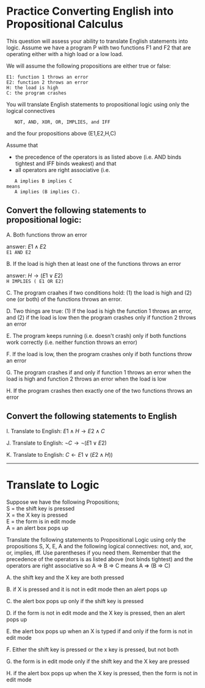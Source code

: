 # Practice Converting English into Propositional Calculus

This question will assess your ability to translate English statements into logic. 
Assume we have a program P with two functions F1 and F2 that are operating either with a high load or a low load. 

We will assume the following propositions are either true or false:
```
E1: function 1 throws an error
E2: function 2 throws an error
H: the load is high
C: the program crashes
```

You will translate English statements to propositional logic using only the logical connectives 
```
   NOT, AND, XOR, OR, IMPLIES, and IFF
```
and the four propositions above (E1,E2,H,C)

Assume that 
* the precedence of the operators is as listed above (i.e. AND binds tightest and IFF binds weakest) and that 
* all operators are right associative (i.e.
```
   A implies B implies C
means 
   A implies (B implies C).
```

## Convert the following statements to propositional logic:

A. Both functions throw an error

answer: $E1 \wedge E2$   <br>  ```E1 AND E2```

B. If the load is high then at least one of the functions throws an error

answer: $H \rightarrow (E1 \vee E2)$   <br> ```H IMPLIES ( E1 OR E2)```

C. The program craahes if two conditions hold: (1) the load is high and (2) one (or both) of the functions throws an error.

D. Two things are true: (1) If the load is high the function 1 throws an error, and (2) if the load is low then the program crashes only if function 2 throws an error

E. The program keeps running (i.e. doesn't crash) only if both functions work correctly (i.e. neither function throws an error)

F. If the load is low, then the program crashes only if both functions throw an error

G. The program crashes if and only if function 1 throws an error when the load is high and function 2 throws an error when the load is low

H. If the program crashes then exactly one of the two functions throws an error

## Convert the following statements to English

I.  Translate to English: $E1 \wedge H \rightarrow E2 \wedge C$

J. Translate to English: $\neg C \rightarrow \neg (E1 \vee E2)$

K. Translate to English: $C \leftarrow E1 \vee (E2 \wedge H))$

___

# Translate to Logic

Suppose we have the following Propositions;<br>
S = the shift key is pressed<br>
X = the X key is pressed<br>
E = the form is in edit mode<br>
A = an alert box pops up<br>

Translate the following statements to Propositional Logic using only the propositions S, X, E, A and the following logical connectives: 
  not, and, xor, or, implies, iff. 
Use parentheses if you need them. Remember that the precedence of the operators is as listed above (not binds tightest) and the operators are right associative 
so A => B => C means  A => (B => C)

A. the shift key and the X key are both pressed

B. if X is pressed and it is not in edit mode then an alert pops up

C. the alert box pops up only if the shift key is pressed

D. if the form is not in edit mode and the X key is pressed, then an alert pops up

E. the alert box pops up when an X is typed if and only if the form is not in edit mode

F. Either the shift key is pressed or the x key is pressed, but not both

G. the form is in edit mode only if the shift key and the X key are pressed

H. if the alert box pops up when the X key is pressed, then the form is not in edit mode
